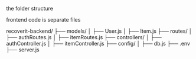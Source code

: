 the folder structure

frontend code is separate files

recoverit-backend/
├── models/
│   ├── User.js
│   ├── Item.js
├── routes/
│   ├── authRoutes.js
│   ├── itemRoutes.js
├── controllers/
│   ├── authController.js
│   ├── itemController.js
├── config/
│   ├── db.js
├── .env
├── server.js
